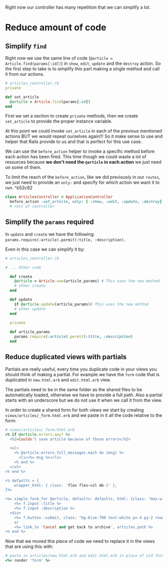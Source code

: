 Right now our controller has many repetition that we can simplify a lot.
# Reduce amount of code
## Simplify `find`
Right now we use the same line of code (`@article = Article.find(params[:id])`) in `show`, `edit`, `update` and the `destroy` action. So the first step to take is to simplify this part making a single method and call it from our actions.
```ruby
# articles_controller.rb
private

def set_article
  @article = Article.find(params[:id])
end
```
First we set a section to create `private` methods, then we create `set_article` to provide the proper instance variable.

At this point we could invoke `set_article` in each of the previous mentioned actions BUT we would repeat ourselves again!!! So it make sense to use and helper that Rails provide to us and that is perfect for this use case.

We can use the `before_action` helper to invoke a specific method before each action has been fired. This time though we could waste a lot of resources because **we don't need the `@article` in each action** we just need on some of them. 

To limit the reach of the `before_action`, like we did previously in our `routes`, we just need to provide an `only:` and specify for which action we want it to run. ^b52c92
```ruby
class ArticlesController < ApplicationController
  before_action :set_article, only: [ :show, :edit, :update, :destroy]
  # rest of controller
```
## Simplify the `params` required
In `update` and `create` we have the following: `params.require(:article).permit(:title, :description)`.

Even in this case we can simplify it by:
```ruby
# articles_controller.rb

# ... Other code

  def create
    @article = Article.new(article_params) # This uses the new method
	# other create
  end

  def update
    if @article.update(article_params)# This uses the new method
	# other update
  end
  
  private

  def article_params
    params.require(:article).permit(:title, :description)
  end
```
## Reduce duplicated views with partials
Partials are really useful, every time you duplicate code in your views you should think of making a partial. For example we have the `form` code that is duplicated in `new.html.erb` and `edit.html.erb` view.

The partials need to be in the same folder as the shared files to be automatically loaded, otherwise we have to provide a full path. Also a partial starts with an underscore but we do not use it when we call it from the view.

In order to create a shared form for both views we start by creating `views/articles/_form.html.erb` and we paste in it all the code relative to the form:
```ruby
# views/articles/_form.html.erb
<% if @article.errors.any? %>
  <h2>Couldn't save article because of those errors</h2>

  <ul>
    <% @article.errors.full_messages.each do |msg| %>
      <li><%= msg %></li>
    <% end %>
  </ul>
<% end %>

<% defaults = {
	wrapper_html: { class: 'flex flex-col mb-3' },
}%>

<%= simple_form_for @article, defaults: defaults, html: {class: "max-w-md"} do |f| %>
	<%= f.input :title %>
	<%= f.input :description %>
  <div>
    <%= f.button :submit, class: "bg-blue-700 text-white px-4 py-2 rounded cursor-pointer" %>
    or
    <%= link_to 'Cancel and get back to archive', articles_path %>
<% end %>
```
Now that we moved this piece of code we need to replace it in the views that are using this with:
```ruby
# paste in articles/new.html.erb and edit.html.erb in place of old form
<%= render 'form' %>
```